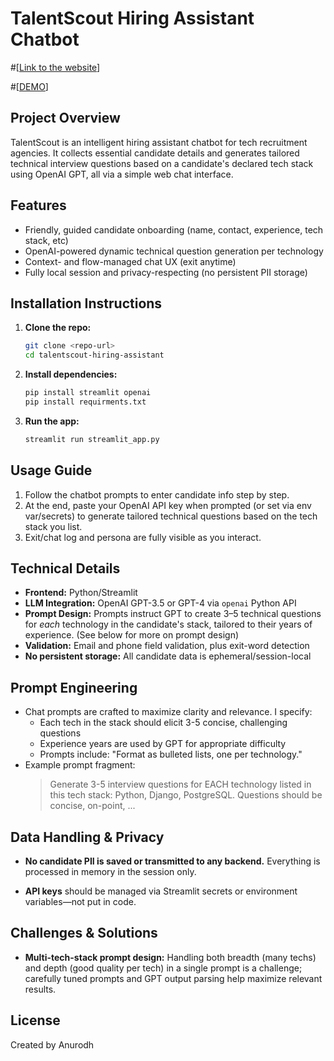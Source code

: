 # TalentScout Hiring Assistant Chatbot
#[[Link to the website](https://talentscout-hiring-assistant.streamlit.app)]

#[[DEMO](https://www.loom.com/share/6dbf10f4c54a44d19c86d2dd174ff85d?sid=b8b7b69c-a199-4ee1-b4d4-8b68b02626e1)]
## Project Overview
TalentScout is an intelligent hiring assistant chatbot for tech recruitment agencies. It collects essential candidate details and generates tailored technical interview questions based on a candidate's declared tech stack using OpenAI GPT, all via a simple web chat interface.

## Features
- Friendly, guided candidate onboarding (name, contact, experience, tech stack, etc)
- OpenAI-powered dynamic technical question generation per technology
- Context- and flow-managed chat UX (exit anytime)
- Fully local session and privacy-respecting (no persistent PII storage)

## Installation Instructions
1. **Clone the repo:**
   ```sh
   git clone <repo-url>
   cd talentscout-hiring-assistant
   ```
2. **Install dependencies:**
   ```sh
   pip install streamlit openai
   pip install requirments.txt
   ```
3. **Run the app:**
   ```sh
   streamlit run streamlit_app.py
   ```

## Usage Guide
1. Follow the chatbot prompts to enter candidate info step by step.
2. At the end, paste your OpenAI API key when prompted (or set via env var/secrets) to generate tailored technical questions based on the tech stack you list.
3. Exit/chat log and persona are fully visible as you interact.

## Technical Details
- **Frontend:** Python/Streamlit
- **LLM Integration:** OpenAI GPT-3.5 or GPT-4 via `openai` Python API
- **Prompt Design:** Prompts instruct GPT to create 3–5 technical questions for *each* technology in the candidate's stack, tailored to their years of experience. (See below for more on prompt design)
- **Validation:** Email and phone field validation, plus exit-word detection
- **No persistent storage:** All candidate data is ephemeral/session-local

## Prompt Engineering
- Chat prompts are crafted to maximize clarity and relevance. I specify:
    - Each tech in the stack should elicit 3-5 concise, challenging questions
    - Experience years are used by GPT for appropriate difficulty
    - Prompts include: "Format as bulleted lists, one per technology."
- Example prompt fragment:
  > Generate 3-5 interview questions for EACH technology listed in this tech stack: Python, Django, PostgreSQL. Questions should be concise, on-point, ...

## Data Handling & Privacy
- **No candidate PII is saved or transmitted to any backend.** Everything is processed in memory in the session only.

- **API keys** should be managed via Streamlit secrets or environment variables—not put in code.

## Challenges & Solutions
- **Multi-tech-stack prompt design:** Handling both breadth (many techs) and depth (good quality per tech) in a single prompt is a challenge; carefully tuned prompts and GPT output parsing help maximize relevant results.





## License
Created by Anurodh
